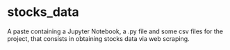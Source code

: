 # stocks_data
A paste containing a Jupyter Notebook, a .py file and some csv files for the project, that consists in obtaining stocks data via web scraping.
